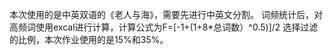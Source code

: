 本次使用的是中英双语的《老人与海》，需要先进行中英文分割。
词频统计后，对高频词使用excal进行计算，计算公式为F=[-1+(1+8*总词数）^0.5)]/2
选择过滤的比例，本次作业使用的是15%和35%。
